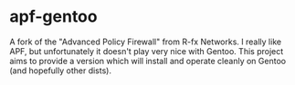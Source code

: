 apf-gentoo
==========

A fork of the "Advanced Policy Firewall" from R-fx Networks. I really like APF, but unfortunately it doesn't play very nice with Gentoo. This project aims to provide a version which will install and operate cleanly on Gentoo (and hopefully other dists).
